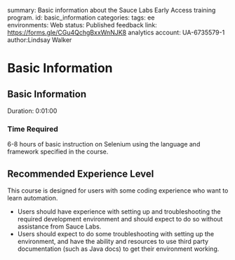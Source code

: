 <!-- Copy this file into tools/site/coursenameFolder & start editing -->

summary: Basic information about the Sauce Labs Early Access training program.
id: basic_information
categories:
tags: ee  
environments: Web
status: Published
feedback link: https://forms.gle/CGu4QchgBxxWnNJK8
analytics account: UA-6735579-1
author:Lindsay Walker
<!-- ------------------------ -->
#  Basic Information

<!-- ------------------------ -->
## Basic Information
Duration: 0:01:00

### Time Required
6-8 hours of basic instruction on Selenium using the language and framework specified in the course.

## Recommended Experience Level

This course is designed for users with some coding experience who want to learn automation.
* Users should have experience with setting up and troubleshooting the required development environment and should expect to do so without assistance from Sauce Labs.
* Users should expect to do some troubleshooting with setting up the environment, and have the ability and resources to use third party documentation (such as Java docs) to get their environment working.
